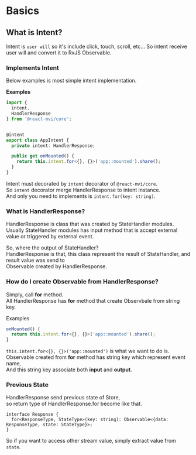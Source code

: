 # Basics

## What is Intent?

Intent is `user will` so it's include click, touch, scroll, etc...
So intent receive user will and convert it to RxJS Observable.

### Implements Intent

Below examples is most simple intent implementation.

**Examples**

```typescript
import {
  intent,
  HandlerResponse
} from '@react-mvi/core';


@intent
export class AppIntent {
  private intent: HandlerResponse;

  public get onMounted() {
    return this.intent.for<{}, {}>('app::mounted').share();
  }
}

```

Intent must decorated by `intent` decorator of `@react-mvi/core`.  
So `intent` decorator merge HandlerResponse to intent instance.  
And only you need to implements is `intent.for(key: string)`.


### What is HandlerResponse?

HandlerResponse is class that was created by StateHandler modules.  
Usually StateHandler modules has input method that is accept external value or triggered by external event.

So, where the output of StateHandler?  
HandlerResponse is that, this class represent the result of StateHandler, and result value was send to  
Observable created by HandlerResponse.  

### How do I create Observable from HandlerResponse?

Simply, call __for__ method.  
All HandlerResponse has __for__ method that create Observbale from string key.

Examples

```typescript
onMounted() {
  return this.intent.for<{}, {}>('app::mounted').share();
}
```

`this.intent.for<{}, {}>('app::mounted')` is what we want to do is.  
Observable created from __for__ method has string key which represent event name,  
And this string key associate both __input__ and __output__.


### Previous State

HandlerResponse send previous state of Store,  
so return type of HandlerResponse.for become like that.

```
interface Response {
  for<ResponseType, StateType>(key: string): Observable<{data: ResponseType, state: StateType}>;
}
```

So if you want to access other stream value, simply extract value from `state`.
